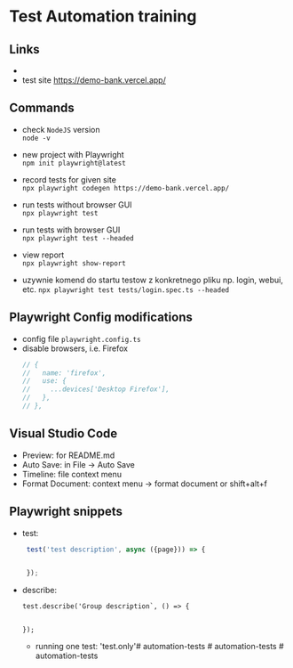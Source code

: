 # Test Automation training

## Links
- 
- test site https://demo-bank.vercel.app/  

## Commands
- check `NodeJS` version  
`node -v`
- new project with Playwright  
`npm init playwright@latest`
- record tests for given site  
`npx playwright codegen https://demo-bank.vercel.app/`
- run tests without browser GUI  
`npx playwright test`
- run tests with browser GUI  
`npx playwright test --headed`
- view report  
`npx playwright show-report`

- uzywnie komend do startu testow z konkretnego pliku np. login, webui, etc.
`npx playwright test tests/login.spec.ts --headed`

## Playwright Config modifications
- config file `playwright.config.ts`
- disable browsers, i.e. Firefox  
    ```javascript
    // {
    //   name: 'firefox',
    //   use: {
    //     ...devices['Desktop Firefox'],
    //   },
    // },
    ```


## Visual Studio Code
- Preview: for README.md
- Auto Save: in File            -> Auto Save
- Timeline: file context menu
- Format Document: context menu -> format document or shift+alt+f

## Playwright snippets
- test:
   ```javascript
    test('test description', async ({page})) => {


    });
    ```

- describe:
    ```javasrcipt
    test.describe('Group description`, () => {


    });
    ```

    - running one test: 'test.only'#   a u t o m a t i o n - t e s t s 
 
 #   a u t o m a t i o n - t e s t s 
 
 #   a u t o m a t i o n - t e s t s 
 
 